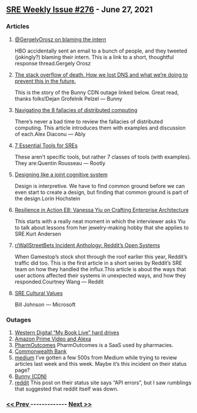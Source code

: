 ## [SRE Weekly Issue #276](https://sreweekly.com/sre-weekly-issue-276/) - June 27, 2021
### Articles

1. [@GergelyOrosz on blaming the intern](https://mobile.twitter.com/gergelyorosz/status/1405865948716929029?s=21)

    HBO accidentally sent an email to a bunch of people, and they tweeted (jokingly?) blaming their intern. This is a link to a short, thoughtful response thread.Gergely Orosz
1. [The stack overflow of death. How we lost DNS and what we’re doing to prevent this in the future.](https://bunny.net/blog/the-stack-overflow-of-death-dns-collapse/)

    This is the story of the Bunny CDN outage linked below. Great read, thanks folks!Dejan Grofelnik Pelzel — Bunny
1. [Navigating the 8 fallacies of distributed computing](https://ably.com/blog/8-fallacies-of-distributed-computing)

    There’s never a bad time to review the fallacies of distributed computing. This article introduces them with examples and discussion of each.Alex Diaconu — Ably
1. [7 Essential Tools for SREs](https://rootly.io/blog/7-essential-tools-for-sres)

    These aren’t specific tools, but rather 7 classes of tools (with examples). They are:Quentin Rousseau — Rootly
1. [Designing like a joint cognitive system](https://surfingcomplexity.blog/2021/06/20/designing-like-a-joint-cognitive-system/)

    Design is interpretive. We have to find common ground before we can even start to create a design, but finding that common ground is part of the design.Lorin Hochstein
1. [Resilience in Action E8: Vanessa Yiu on Crafting Enterprise Architecture](https://www.blameless.com/blog/resilience-in-action-e8-vanessa-yiu-on-crafting-enterprise-architecture)

    This starts with a really neat moment in which the interviewer asks Yiu to talk about lessons from her jewelry-making hobby that she applies to SRE.Kurt Andersen
1. [r/WallStreetBets Incident Anthology: Reddit’s Open Systems](https://www.reddit.com/r/RedditEng/comments/o4y4dq/rwallstreetbets_incident_anthology_reddits_open/)

    When Gamestop’s stock shot through the roof earlier this year, Reddit’s traffic did too. This is the first article in a short series by Reddit’s SRE team on how they handled the influx.This article is about the ways that user actions affected their systems in unexpected ways, and how they responded.Courtney Wang — Reddit
1. [SRE Cultural Values](https://dubrie.medium.com/sre-cultural-values-a0073b475183)

    Bill Johnson — Microsoft
### Outages

1. [Western Digital “My Book Live” hard drives](https://arstechnica.com/gadgets/2021/06/mass-data-wipe-in-my-book-devices-prompts-warning-from-western-digital/)
1. [Amazon Prime Video and Alexa](https://www.pymnts.com/amazon/2021/amazon-website-back-online-following-brief-outage/)
1. [PharmOutcomes](https://www.chemistanddruggist.co.uk/news/pharmacies-forced-revert-paper-system-pharmoutcomes-outage)
    PharmOutcomes is a SaaS used by pharmacies.
1. [Commonwealth Bank](https://www.9news.com.au/national/commbank-app-and-merchant-terminals-go-down-frustrating-customers/56ff8d82-168f-43b8-ac99-784e459bb8b5)
1. [medium](https://medium.statuspage.io/incidents/f3rg84bpv2zn)
    I’ve gotten a few 500s from Medium while trying to review articles last week and this week. Maybe it’s this incident on their status page?
1. [Bunny (CDN)](https://status.bunnycdn.com/incidents/c7rdtvhz1b7n)
1. [reddit](https://reddit.statuspage.io/incidents/3710db57k6n8)
    This post on their status site says “API errors”, but I saw rumblings that suggested that reddit itself was down.

### [ << Prev ](sreweekly-275.md) ------------- [ Next >> ](sreweekly-277.md)